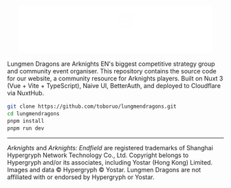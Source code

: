 <div align="center">

  <picture>
    <source media="(prefers-color-scheme: dark)" srcset="/public/svg/logo/LDAngledColoredText.svg">
    <source media="(prefers-color-scheme: light)" srcset="/public/svg/logo/LDAngledBlackText.svg">
    <img alt="Lungmen Dragons logo" src="/public/svg/logo/LDAngledColoredText.svg">
  </picture>

  <!-- [lungmendragons.com](https://www.lungmendragons.com)/ -->

</div>

Lungmen Dragons are Arknights EN's biggest competitive strategy group and community event organiser. This repository contains the source code for our website, a community resource for Arknights players. Built on Nuxt 3 (Vue + Vite + TypeScript), Naive UI, BetterAuth, and deployed to Cloudflare via NuxtHub.

```sh
git clone https://github.com/toboruo/lungmendragons.git
cd lungmendragons
pnpm install
pnpm run dev
```

---

*Arknights* and *Arknights: Endfield* are registered trademarks of Shanghai Hypergryph Network Technology Co., Ltd. Copyright belongs to Hypergryph and/or its associates, including Yostar (Hong Kong) Limited. Images and data &copy; Hypergryph &copy; Yostar. Lungmen Dragons are not affiliated with or endorsed by Hypergryph or Yostar.
